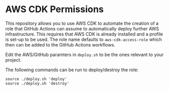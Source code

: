 # AWS CDK Permissions

This repository allows you to use AWS CDK to automate the creation of a role that GitHub Actions can assume to automatically deploy further AWS infrastructure. This requires that AWS CDK is already installed and a profile is set-up to be used. The role name defaults to `aws-cdk-access-role` which then can be added to the GitHub Actions workflows.

Edit the AWS/GitHub paramters in `deploy.sh` to be the ones relevant to your project.

The following commands can be run to deploy/destroy the role:

```
source ./deploy.sh 'deploy'
source ./deploy.sh 'destroy'
```
